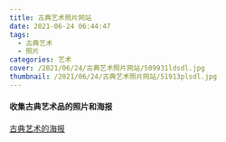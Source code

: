 ```yaml
---
title: 古典艺术照片网站
date: 2021-06-24 06:44:47
tags:
  - 古典艺术
  - 照片
categories: 艺术
cover: /2021/06/24/古典艺术照片网站/509931ldsdl.jpg
thumbnail: /2021/06/24/古典艺术照片网站/51913plsdl.jpg
---
```


#### 收集古典艺术品的照片和海报

[古典艺术的海报]([Artvee](https://artvee.com/))

